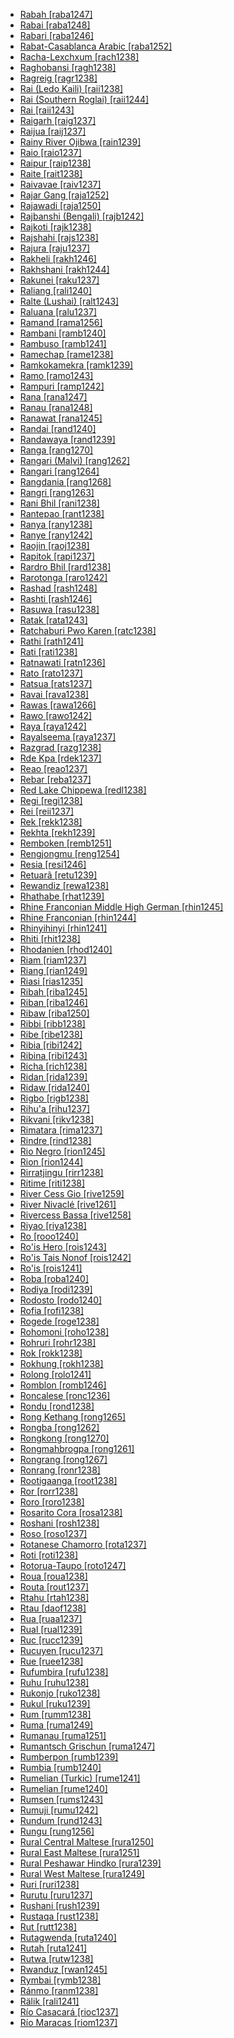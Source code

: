 - [Rabah [raba1247]](tree/aust1305/bahn1264/nort3150/hres1236/hres1237/hree1244/raba1247/rabah.raba1247.ini)
- [Rabai [raba1248]](tree/atla1278/volt1241/benu1247/bant1294/sout3152/narr1281/east2731/nort3203/nort3209/coas1317/miji1240/miji1238/nort3232/giry1241/raba1248/rabai.raba1248.ini)
- [Rabari [raba1246]](tree/indo1319/indo1320/indo1321/indo1322/subc1234/guja1255/guja1256/west2830/kach1272/raba1246/rabari.raba1246.ini)
- [Rabat-Casablanca Arabic [raba1252]](tree/afro1255/semi1276/west2786/cent2236/arab1394/arab1395/nort3191/moro1295/moro1292/raba1252/rabatcasablancaarabic.raba1252.ini)
- [Racha-Lexchxum [rach1238]](tree/kart1248/geor1252/geor1253/nucl1302/rach1238/rachalexchxum.rach1238.ini)
- [Raghobansi [ragh1238]](tree/indo1319/indo1320/indo1321/indo1322/subc1234/west2812/bund1252/bund1253/ragh1238/raghobansi.ragh1238.ini)
- [Ragreig [ragr1238]](tree/nilo1247/west2493/luob1235/buru1301/ragr1238/ragreig.ragr1238.ini)
- [Rai (Ledo Kaili) [raii1238]](tree/aust1307/nucl1752/mala1545/cele1242/kail1255/kail1253/nort2898/kail1254/ledo1238/raii1238/railedokaili.raii1238.ini)
- [Rai (Southern Roglai) [raii1244]](tree/aust1307/nucl1752/mala1545/mala1536/nort3170/cham1327/cham1330/high1280/chru1238/chru1240/sout3010/raii1244/raisouthernroglai.raii1244.ini)
- [Rai [raii1243]](tree/aust1307/nucl1752/mala1545/mala1536/nort3170/cham1327/cham1330/high1280/chru1238/chru1240/chru1239/raii1243/rai.raii1243.ini)
- [Raigarh [raig1237]](tree/drav1251/sout3133/sout3139/gond1265/sout3234/gene1245/muri1262/east2340/raig1237/raigarh.raig1237.ini)
- [Raijua [raij1237]](tree/aust1307/nucl1752/mala1545/cent2237/cent2245/flor1240/sumb1242/hawu1234/sabu1255/raij1237/raijua.raij1237.ini)
- [Rainy River Ojibwa [rain1239]](tree/algi1248/algo1256/east2765/ojib1240/ojib1241/nucl1723/nort3181/nort2961/rain1239/rainyriverojibwa.rain1239.ini)
- [Raio [raio1237]](tree/aust1307/nucl1752/mala1545/cele1242/kail1255/kail1253/nort2898/kail1254/ledo1238/raio1237/raio.raio1237.ini)
- [Raipur [raip1238]](tree/indo1319/indo1320/indo1321/indo1325/konk1270/varh1239/raip1238/raipur.raip1238.ini)
- [Raite [rait1238]](tree/afro1255/semi1276/west2786/cent2236/nort3165/aram1259/east2680/cent2217/turo1240/turo1239/rait1238/raite.rait1238.ini)
- [Raivavae [raiv1237]](tree/aust1307/nucl1752/mala1545/cent2237/east2712/ocea1241/cent2060/east2445/poly1242/nucl1485/nort3246/solo1260/cent2298/east2449/cent2062/tahi1244/aust1304/raiv1237/raivavae.raiv1237.ini)
- [Rajar Gang [raja1252]](tree/indo1319/indo1320/indo1321/indo1323/oriy1254/gaud1237/gaud1238/bish1244/raja1252/rajargang.raja1252.ini)
- [Rajawadi [raja1250]](tree/indo1319/indo1320/indo1321/indo1322/subc1234/bhil1254/malv1243/raja1250/rajawadi.raja1250.ini)
- [Rajbanshi (Bengali) [rajb1242]](tree/indo1319/indo1320/indo1321/indo1323/oriy1254/gaud1237/gaud1238/beng1280/rajb1242/rajbanshibengali.rajb1242.ini)
- [Rajkoti [rajk1238]](tree/indo1319/indo1320/indo1321/indo1324/kohi1251/dirs1236/kala1373/rajk1238/rajkoti.rajk1238.ini)
- [Rajshahi [rajs1238]](tree/indo1319/indo1320/indo1321/indo1323/oriy1254/gaud1237/gaud1238/beng1280/rajs1238/rajshahi.rajs1238.ini)
- [Rajura [raju1237]](tree/drav1251/sout3133/sout3139/gond1265/nort3258/sout2711/raju1237/rajura.raju1237.ini)
- [Rakheli [rakh1246]](tree/sino1245/hima1249/maha1306/kira1253/cent2250/kham1300/kulu1252/nach1240/rakh1246/rakheli.rakh1246.ini)
- [Rakhshani [rakh1244]](tree/indo1319/indo1320/iran1269/west2794/nort3177/balo1260/west2368/rakh1244/rakhshani.rakh1244.ini)
- [Rakunei [raku1237]](tree/aust1307/nucl1752/mala1545/cent2237/east2712/ocea1241/west2818/meso1253/newi1242/stge1234/labe1241/patp1244/mini1257/kuan1248/raku1237/rakunei.raku1237.ini)
- [Raliang [rali1240]](tree/aust1305/khas1273/khas1268/khas1274/khas1275/pnar1238/jain1238/rali1240/raliang.rali1240.ini)
- [Ralte (Lushai) [ralt1243]](tree/sino1245/kuki1245/kuki1246/cent2005/mizo1244/lush1249/ralt1243/raltelushai.ralt1243.ini)
- [Raluana [ralu1237]](tree/aust1307/nucl1752/mala1545/cent2237/east2712/ocea1241/west2818/meso1253/newi1242/stge1234/labe1241/patp1244/mini1257/kuan1248/ralu1237/raluana.ralu1237.ini)
- [Ramand [rama1256]](tree/indo1319/indo1320/iran1269/west2794/nort3177/tati1243/tati1244/sout3177/rama1272/take1255/rama1256/ramand.rama1256.ini)
- [Rambani [ramb1240]](tree/indo1319/indo1320/indo1321/indo1324/kash1277/ramb1240/rambani.ramb1240.ini)
- [Rambuso [ramb1241]](tree/aust1307/nucl1752/mala1545/cent2237/east2712/ocea1241/west2818/papu1253/peri1258/nimo1245/sude1239/ramb1241/rambuso.ramb1241.ini)
- [Ramechap [rame1238]](tree/sino1245/bodi1256/bodi1257/oldm1245/tibe1276/sout3216/sher1254/sher1260/sher1255/rame1238/ramechap.rame1238.ini)
- [Ramkokamekra [ramk1239]](tree/nucl1710/jeee1236/jese1235/timb1253/cane1242/ramk1239/ramkokamekra.ramk1239.ini)
- [Ramo [ramo1243]](tree/sino1245/macr1268/tani1259/prew1234/west2797/boka1249/ramo1243/ramo.ramo1243.ini)
- [Rampuri [ramp1242]](tree/indo1319/indo1320/indo1321/indo1310/hima1250/nucl1728/maha1287/uppe1403/ramp1242/rampuri.ramp1242.ini)
- [Rana [rana1247]](tree/sino1245/bodi1256/kaik1248/ghal1247/ghal1246/kuta1241/rana1247/rana.rana1247.ini)
- [Ranau [rana1248]](tree/aust1307/nucl1752/mala1545/nort3253/sout3154/grea1293/dusu1277/kada1292/cent2100/rana1248/ranau.rana1248.ini)
- [Ranawat [rana1245]](tree/indo1319/indo1320/indo1321/indo1322/subc1234/bhil1254/bhil1251/rana1245/ranawat.rana1245.ini)
- [Randai [rand1240]](tree/aust1307/nucl1752/bunu1267/rand1240/randai.rand1240.ini)
- [Randawaya [rand1239]](tree/aust1307/nucl1752/mala1545/cent2237/east2712/sout2850/sout3229/cend1238/yape1249/cent2277/ansu1238/amba1265/rand1239/randawaya.rand1239.ini)
- [Ranga [rang1270]](tree/aust1307/nucl1752/mala1545/sout2923/nort2894/mase1250/enre1239/rang1270/ranga.rang1270.ini)
- [Rangari (Malvi) [rang1262]](tree/indo1319/indo1320/indo1321/indo1322/subc1234/bhil1254/malv1243/rang1262/rangarimalvi.rang1262.ini)
- [Rangari [rang1264]](tree/indo1319/indo1320/indo1321/indo1322/subc1234/khan1271/khan1272/rang1264/rangari.rang1264.ini)
- [Rangdania [rang1268]](tree/sino1245/brah1260/bodo1279/koch1249/rabh1238/rang1268/rangdania.rang1268.ini)
- [Rangri [rang1263]](tree/indo1319/indo1320/indo1321/indo1322/subc1234/bhil1254/malv1243/rang1263/rangri.rang1263.ini)
- [Rani Bhil [rani1238]](tree/indo1319/indo1320/indo1321/indo1322/subc1234/bhil1254/bhil1251/rani1238/ranibhil.rani1238.ini)
- [Rantepao [rant1238]](tree/aust1307/nucl1752/mala1545/sout2923/nort2894/tora1260/tora1261/rant1238/rantepao.rant1238.ini)
- [Ranya [rany1238]](tree/book1242/gowl1241/rany1238/ranya.rany1238.ini)
- [Ranye [rany1242]](tree/afro1255/semi1276/west2786/cent2236/nort3165/aram1259/east2680/cent2217/nort3241/tran1290/sout3213/lish1245/rany1242/ranye.rany1242.ini)
- [Raojin [raoj1238]](tree/aust1305/khas1273/pala1352/west2791/pala1336/ruch1235/raoj1238/raojin.raoj1238.ini)
- [Rapitok [rapi1237]](tree/aust1307/nucl1752/mala1545/cent2237/east2712/ocea1241/west2818/meso1253/newi1242/stge1234/labe1241/patp1244/mini1257/kuan1248/rapi1237/rapitok.rapi1237.ini)
- [Rardro Bhil [rard1238]](tree/indo1319/indo1320/indo1321/indo1322/subc1234/guja1255/guja1256/west2830/wadi1248/rard1238/rardrobhil.rard1238.ini)
- [Rarotonga [raro1242]](tree/aust1307/nucl1752/mala1545/cent2237/east2712/ocea1241/cent2060/east2445/poly1242/nucl1485/nort3246/solo1260/cent2298/east2449/cent2062/mang1433/raro1241/raro1242/rarotonga.raro1242.ini)
- [Rashad [rash1248]](tree/rash1249/tega1236/rash1248/rashad.rash1248.ini)
- [Rashti [rash1246]](tree/indo1319/indo1320/iran1269/west2794/nort3177/casp1236/gila1242/gila1241/rash1246/rashti.rash1246.ini)
- [Rasuwa [rasu1238]](tree/sino1245/bodi1256/kaik1248/ghal1247/tama1367/nucl1729/west2415/rasu1238/rasuwa.rasu1238.ini)
- [Ratak [rata1243]](tree/aust1307/nucl1752/mala1545/cent2237/east2712/ocea1241/micr1243/micr1244/cent2276/west2844/mars1254/rata1243/ratak.rata1243.ini)
- [Ratchaburi Pwo Karen [ratc1238]](tree/sino1245/kare1337/peri1254/pwoo1239/east2341/pwoe1235/ratc1238/ratchaburipwokaren.ratc1238.ini)
- [Rathi [rath1241]](tree/indo1319/indo1320/indo1321/indo1310/cent1977/garh1243/rath1241/rathi.rath1241.ini)
- [Rati [rati1238]](tree/atla1278/volt1241/benu1247/bant1294/sout3152/narr1281/east2731/sout3180/soth1250/soth1251/maku1247/maku1279/makh1266/rati1238/rati.rati1238.ini)
- [Ratnawati [ratn1236]](tree/sino1245/hima1249/maha1306/kira1253/west2424/chau1260/jeru1240/ratn1236/ratnawati.ratn1236.ini)
- [Rato [rato1237]](tree/aust1307/nucl1752/mala1545/cele1242/kail1255/kail1253/sout2926/ramp1243/rato1237/rato.rato1237.ini)
- [Ratsua [rats1237]](tree/aust1307/nucl1752/mala1545/cent2237/east2712/ocea1241/west2818/meso1253/newi1242/stge1234/nort3225/neha1246/nucl1750/buka1262/sapo1252/tinp1238/haho1237/rats1237/ratsua.rats1237.ini)
- [Ravai [rava1238]](tree/indo1319/indo1320/indo1321/indo1310/cent1977/garh1243/rava1238/ravai.rava1238.ini)
- [Rawas [rawa1266]](tree/aust1307/nucl1752/mala1545/land1261/bida1237/sado1238/reja1240/rawa1266/rawas.rawa1266.ini)
- [Rawo [rawo1242]](tree/aust1307/nucl1752/mala1545/cent2237/east2712/ocea1241/sout2853/mala1485/mala1540/sanc1243/baur1252/rawo1242/rawo.rawo1242.ini)
- [Raya [raya1242]](tree/afro1255/cush1243/east2699/lowl1267/sout3055/main1283/nucl1701/nucl1736/west2721/raya1242/raya.raya1242.ini)
- [Rayalseema [raya1237]](tree/drav1251/sout3133/sout3139/telu1265/telu1262/raya1237/rayalseema.raya1237.ini)
- [Razgrad [razg1238]](tree/turk1311/comm1245/oghu1246/oghu1243/west2406/nucl1762/nucl1301/razg1238/razgrad.razg1238.ini)
- [Rde Kpa [rdek1237]](tree/aust1307/nucl1752/mala1545/mala1536/nort3170/cham1327/cham1330/high1280/rade1241/rade1240/rdek1237/rdekpa.rdek1237.ini)
- [Reao [reao1237]](tree/aust1307/nucl1752/mala1545/cent2237/east2712/ocea1241/cent2060/east2445/poly1242/nucl1485/nort3246/solo1260/cent2298/east2449/cent2062/tuam1242/reao1237/reao.reao1237.ini)
- [Rebar [reba1237]](tree/aust1307/nucl1752/mala1545/cent2237/east2712/ocea1241/west2818/meso1253/newi1242/stge1234/labe1241/patp1244/mini1257/kuan1248/reba1237/rebar.reba1237.ini)
- [Red Lake Chippewa [redl1238]](tree/algi1248/algo1256/east2765/ojib1240/ojib1241/nucl1723/cent2252/chip1241/redl1238/redlakechippewa.redl1238.ini)
- [Regi [regi1238]](tree/atla1278/volt1241/benu1247/kain1275/cent2242/shir1273/kamu1261/kamu1262/cind1241/regi1238/regi.regi1238.ini)
- [Rei [reii1237]](tree/aust1307/nucl1752/mala1545/cent2237/east2712/ocea1241/admi1239/east2459/sout2879/loup1244/louu1245/reii1237/rei.reii1237.ini)
- [Rek [rekk1238]](tree/nilo1247/west2493/dink1261/dink1262/sout2832/rekk1238/rek.rekk1238.ini)
- [Rekhta [rekh1239]](tree/indo1319/indo1320/indo1321/indo1322/subc1234/west2812/hind1270/hind1269/rekh1239/rekhta.rekh1239.ini)
- [Remboken [remb1251]](tree/aust1307/nucl1752/mala1545/mina1272/nort2886/nort2887/tond1251/remb1251/remboken.remb1251.ini)
- [Rengjongmu [reng1254]](tree/sino1245/hima1249/lepc1244/reng1254/rengjongmu.reng1254.ini)
- [Resia [resi1246]](tree/indo1319/balt1263/slav1255/sout3147/west2804/slov1268/resi1246/resia.resi1246.ini)
- [Retuarã [retu1239]](tree/tuca1253/east2698/sout3144/tani1257/retu1239/retuara.retu1239.ini)
- [Rewandiz [rewa1238]](tree/indo1319/indo1320/iran1269/west2794/nort3177/kerm1246/kurd1259/cent1972/rewa1238/rewandiz.rewa1238.ini)
- [Rhathabe [rhat1239]](tree/atla1278/volt1241/benu1247/bant1294/sout3152/narr1281/east2731/sout3180/ngun1275/ngun1276/ngun1267/zulu1251/xhos1239/rhat1239/rhathabe.rhat1239.ini)
- [Rhine Franconian Middle High German [rhin1245]](tree/indo1319/germ1287/nort3152/west2793/fran1268/high1287/fran1264/rhin1244/rhin1245/rhinefranconianmiddlehighgerman.rhin1245.ini)
- [Rhine Franconian [rhin1244]](tree/indo1319/germ1287/nort3152/west2793/fran1268/high1287/fran1264/rhin1244/rhinefranconian.rhin1244.ini)
- [Rhinyihinyi [rhin1241]](tree/atla1278/volt1241/benu1247/bant1294/sout3152/narr1281/east2731/nort3203/grea1289/west2842/kivu1239/fore1272/temb1270/rhin1241/rhinyihinyi.rhin1241.ini)
- [Rhiti [rhit1238]](tree/atla1278/volt1241/benu1247/bant1294/sout3152/narr1281/east2731/sout3180/soth1250/soth1251/soth1248/tswa1256/kgal1244/rhit1238/rhiti.rhit1238.ini)
- [Rhodanien [rhod1240]](tree/indo1319/ital1284/lati1262/lati1263/impe1234/roma1334/ital1285/west2813/shif1234/sout3183/occi1240/occi1239/sout2612/prov1235/rhod1240/rhodanien.rhod1240.ini)
- [Riam [riam1237]](tree/aust1307/nucl1752/mala1545/mala1536/nort3170/mala1538/west2821/mala1480/riam1237/riam.riam1237.ini)
- [Riang [rian1249]](tree/sino1245/brah1260/bodo1279/boro1284/tipp1238/kokb1239/rian1249/riang.rian1249.ini)
- [Riasi [rias1235]](tree/indo1319/indo1320/indo1321/indo1324/kash1277/rias1235/riasi.rias1235.ini)
- [Ribah [riba1245]](tree/atla1278/volt1241/benu1247/kain1275/cent2242/duka1247/clel1239/clel1238/riba1245/ribah.riba1245.ini)
- [Riban [riba1246]](tree/atla1278/volt1241/benu1247/kain1275/cent2242/basa1288/east2404/piti1242/piti1243/riba1246/riban.riba1246.ini)
- [Ribaw [riba1250]](tree/afro1255/chad1250/bium1280/sout3145/bium1271/bata1316/bata1314/riba1250/ribaw.riba1250.ini)
- [Ribbi [ribb1238]](tree/mand1469/west2780/mand1431/sout2842/mend1263/mend1264/mend1265/loko1255/ribb1238/ribbi.ribb1238.ini)
- [Ribe [ribe1238]](tree/atla1278/volt1241/benu1247/bant1294/sout3152/narr1281/east2731/nort3203/nort3209/coas1317/miji1240/miji1238/nort3232/giry1241/ribe1238/ribe.ribe1238.ini)
- [Ribia [ribi1242]](tree/atla1278/mela1257/temn1245/timn1235/ribi1242/ribia.ribi1242.ini)
- [Ribina [ribi1243]](tree/atla1278/volt1241/benu1247/kain1275/cent2242/basa1288/east2404/josa1234/nort3210/nort3215/boze1240/jere1244/ribi1243/ribina.ribi1243.ini)
- [Richa [rich1238]](tree/afro1255/chad1250/west2785/west2714/west2716/roni1235/kule1247/rich1238/richa.rich1238.ini)
- [Ridan [rida1239]](tree/aust1307/nucl1752/mala1545/mala1536/nort3170/mala1538/nucl1733/indo1326/kubu1239/rida1239/ridan.rida1239.ini)
- [Ridaw [rida1240]](tree/aust1307/nucl1752/east2493/cent2103/nata1254/rida1240/ridaw.rida1240.ini)
- [Rigbo [rigb1238]](tree/cent2225/moru1252/sout2827/sout2828/rigb1238/rigbo.rigb1238.ini)
- [Rihu'a [rihu1237]](tree/aust1307/nucl1752/mala1545/cent2237/east2712/ocea1241/sout2853/mala1485/mala1540/sanc1243/faga1239/rihu1237/rihua.rihu1237.ini)
- [Rikvani [rikv1238]](tree/nakh1245/dagh1238/avar1255/andi1254/andi1255/rikv1238/rikvani.rikv1238.ini)
- [Rimatara [rima1237]](tree/aust1307/nucl1752/mala1545/cent2237/east2712/ocea1241/cent2060/east2445/poly1242/nucl1485/nort3246/solo1260/cent2298/east2449/cent2062/tahi1244/aust1304/rima1237/rimatara.rima1237.ini)
- [Rindre [rind1238]](tree/atla1278/volt1241/benu1247/benu1248/west2801/ninz1247/nung1292/rind1238/rindre.rind1238.ini)
- [Rio Negro [rion1245]](tree/cari1283/yukp1242/yukp1243/yukp1241/rion1245/rionegro.rion1245.ini)
- [Rion [rion1244]](tree/aust1305/bahn1264/sout2690/koho1243/koho1244/rion1244/rion.rion1244.ini)
- [Rirratjingu [rirr1238]](tree/pama1250/yuul1239/sout3142/sout3149/dhan1270/rirr1238/rirratjingu.rirr1238.ini)
- [Ritime [riti1238]](tree/atla1278/volt1241/nort3149/adam1258/adam1259/samb1322/samb1323/voko1241/vere1248/vere1249/koma1268/gimn1238/riti1238/ritime.riti1238.ini)
- [River Cess Gio [rive1259]](tree/mand1469/east2697/sout3140/guro1245/guro1246/dant1235/dann1241/rive1259/rivercessgio.rive1259.ini)
- [River Nivaclé [rive1261]](tree/mata1289/mata1290/niva1238/rive1261/rivernivacle.rive1261.ini)
- [Rivercess Bassa [rive1258]](tree/atla1278/volt1241/krua1234/west2485/bass1262/nucl1418/rive1258/rivercessbassa.rive1258.ini)
- [Riyao [riya1238]](tree/aust1305/bahn1264/west2399/nucl1299/oyyy1238/riya1238/riyao.riya1238.ini)
- [Ro [rooo1240]](tree/tebe1251/folo1238/rooo1240/ro.rooo1240.ini)
- [Ro'is Hero [rois1243]](tree/aust1307/nucl1752/mala1545/cent2237/cent2245/timo1259/west2545/roti1239/nucl1753/amar1273/rois1243/roishero.rois1243.ini)
- [Ro'is Tais Nonof [rois1242]](tree/aust1307/nucl1752/mala1545/cent2237/cent2245/timo1259/west2545/roti1239/nucl1753/amar1273/rois1242/roistaisnonof.rois1242.ini)
- [Ro'is [rois1241]](tree/aust1307/nucl1752/mala1545/cent2237/cent2245/timo1259/west2545/roti1239/nucl1753/amar1273/rois1241/rois.rois1241.ini)
- [Roba [roba1240]](tree/atla1278/volt1241/nort3149/gura1261/cent2243/waja1258/bena1258/bena1259/yung1254/lala1261/roba1240/roba.roba1240.ini)
- [Rodiya [rodi1239]](tree/indo1319/indo1320/indo1321/sinh1245/sinh1247/sinh1246/rodi1239/rodiya.rodi1239.ini)
- [Rodosto [rodo1240]](tree/indo1319/arme1241/east2768/nucl1235/rodo1240/rodosto.rodo1240.ini)
- [Rofia [rofi1238]](tree/atla1278/volt1241/benu1247/kain1275/cent2242/kamb1317/kamb1319/west2828/cish1238/rofi1238/rofia.rofi1238.ini)
- [Rogede [roge1238]](tree/afro1255/chad1250/bium1280/sout3145/bium1271/bata1316/nzan1240/roge1238/rogede.roge1238.ini)
- [Rohomoni [roho1238]](tree/aust1307/nucl1752/mala1545/cent2237/cent2245/cent2254/east2466/nunu1252/piru1243/east2752/sole1243/sera1270/ulia1238/hatu1247/haru1244/roho1238/rohomoni.roho1238.ini)
- [Rohruri [rohr1238]](tree/indo1319/indo1320/indo1321/indo1310/hima1250/nucl1728/maha1287/uppe1403/rohr1238/rohruri.rohr1238.ini)
- [Rok [rokk1238]](tree/aust1305/khmu1236/khmu1255/khmu1256/rokk1238/rok.rokk1238.ini)
- [Rokhung [rokh1238]](tree/sino1245/hima1249/maha1306/kira1253/west2424/nort2730/bahi1252/rokh1238/rokhung.rokh1238.ini)
- [Rolong [rolo1241]](tree/atla1278/volt1241/benu1247/bant1294/sout3152/narr1281/east2731/sout3180/soth1250/soth1251/soth1248/tswa1256/tswa1253/rolo1241/rolong.rolo1241.ini)
- [Romblon [romb1246]](tree/aust1307/nucl1752/mala1545/grea1284/cent2246/bisa1268/cent2263/romb1245/romb1246/romblon.romb1246.ini)
- [Roncalese [ronc1236]](tree/basq1248/ronc1236/roncalese.ronc1236.ini)
- [Rondu [rond1238]](tree/indo1319/indo1320/indo1321/indo1324/shin1270/shin1264/gilg1242/rond1238/rondu.rond1238.ini)
- [Rong Kethang [rong1265]](tree/sino1245/kuki1245/naga1409/karb1240/karb1241/rong1265/rongkethang.rong1265.ini)
- [Rongba [rong1262]](tree/sino1245/bodi1256/bodi1257/oldm1245/tibe1276/amdo1237/rong1262/rongba.rong1262.ini)
- [Rongkong [rong1270]](tree/aust1307/nucl1752/mala1545/sout2923/nort2894/tora1260/taee1237/rong1270/rongkong.rong1270.ini)
- [Rongmahbrogpa [rong1261]](tree/sino1245/bodi1256/bodi1257/oldm1245/tibe1276/amdo1237/rong1261/rongmahbrogpa.rong1261.ini)
- [Rongrang [rong1267]](tree/sino1245/brah1260/kony1246/kony1249/tase1235/rong1267/rongrang.rong1267.ini)
- [Ronrang [ronr1238]](tree/sino1245/brah1260/kony1246/kony1249/tase1235/ronr1238/ronrang.ronr1238.ini)
- [Rootigaanga [root1238]](tree/nilo1247/sout2830/tato1241/dato1239/root1238/rootigaanga.root1238.ini)
- [Ror [rorr1238]](tree/atla1278/volt1241/benu1247/kain1275/cent2242/duka1247/duka1250/main1281/kagf1238/rorr1238/ror.rorr1238.ini)
- [Roro [roro1238]](tree/aust1307/nucl1752/mala1545/cent2237/east2712/ocea1241/west2818/papu1253/peri1258/cent2070/west2850/nucl1506/waim1251/roro1238/roro.roro1238.ini)
- [Rosarito Cora [rosa1238]](tree/utoa1244/sout3136/cora1261/cora1259/cora1260/sant1424/rosa1238/rosaritocora.rosa1238.ini)
- [Roshani [rosh1238]](tree/indo1319/indo1320/iran1269/east2704/sout3156/shug1237/shug1253/shug1248/rosh1238/roshani.rosh1238.ini)
- [Roso [roso1237]](tree/aust1307/nucl1752/mala1545/nort3238/nort3187/dupa1235/roso1237/roso.roso1237.ini)
- [Rotanese Chamorro [rota1237]](tree/aust1307/nucl1752/mala1545/cham1312/rota1237/rotanesechamorro.rota1237.ini)
- [Roti [roti1238]](tree/aust1307/nucl1752/mala1545/grea1283/sama1302/sulu1242/born1254/indo1317/roti1238/roti.roti1238.ini)
- [Rotorua-Taupo [roto1247]](tree/aust1307/nucl1752/mala1545/cent2237/east2712/ocea1241/cent2060/east2445/poly1242/nucl1485/nort3246/solo1260/cent2298/east2449/cent2062/maor1246/roto1247/rotoruataupo.roto1247.ini)
- [Roua [roua1238]](tree/afro1255/chad1250/bium1280/sout3145/mata1311/mafa1239/east2648/roua1238/roua.roua1238.ini)
- [Routa [rout1237]](tree/aust1307/nucl1752/mala1545/cele1242/east2488/sout2928/bung1268/east2489/east2490/bung1269/rout1237/routa.rout1237.ini)
- [Rtahu [rtah1238]](tree/sino1245/bodi1256/bodi1257/oldm1245/tibe1276/amdo1237/rtah1238/rtahu.rtah1238.ini)
- [Rtau [daof1238]](tree/sino1245/burm1265/naqi1236/qian1263/rgya1241/horp1240/horp1239/daof1238/rtau.daof1238.ini)
- [Rua [ruaa1237]](tree/aust1307/nucl1752/mala1545/cent2237/cent2245/flor1240/sumb1242/sumb1243/kamb1320/cent2307/wanu1241/ruaa1237/rua.ruaa1237.ini)
- [Rual [rual1239]](tree/east2503/wipi1242/rual1239/rual.rual1239.ini)
- [Ruc [rucc1239]](tree/aust1305/viet1250/chut1252/chut1246/chut1247/rucc1239/ruc.rucc1239.ini)
- [Rucuyen [rucu1237]](tree/cari1283/guia1242/waya1272/waya1269/rucu1237/rucuyen.rucu1237.ini)
- [Rue [ruee1238]](tree/atla1278/volt1241/benu1247/bant1294/sout3152/narr1281/east2731/sena1269/sena1270/nucl1396/ruee1238/rue.ruee1238.ini)
- [Rufumbira [rufu1238]](tree/atla1278/volt1241/benu1247/bant1294/sout3152/narr1281/east2731/nort3203/grea1289/west2842/kivu1239/rwan1241/kiny1244/rufu1238/rufumbira.rufu1238.ini)
- [Ruhu [ruhu1238]](tree/atla1278/volt1241/benu1247/bant1294/sout3152/jara1262/nige1254/lame1257/ruhu1238/ruhu.ruhu1238.ini)
- [Rukonjo [ruko1238]](tree/atla1278/volt1241/benu1247/bant1294/sout3152/narr1281/east2731/nort3203/grea1289/west2842/konz1238/konz1239/ruko1238/rukonjo.ruko1238.ini)
- [Rukul [ruku1239]](tree/atla1278/volt1241/benu1247/benu1248/sout2800/boru1244/ruku1239/rukul.ruku1239.ini)
- [Rum [rumm1238]](tree/afro1255/chad1250/bium1280/nort3156/maro1246/sout3051/rumm1238/rum.rumm1238.ini)
- [Ruma [ruma1249]](tree/aust1305/mund1335/nort3151/kork1243/ruma1249/ruma.ruma1249.ini)
- [Rumanau [ruma1251]](tree/aust1307/nucl1752/mala1545/nort3253/sout3154/grea1293/pait1248/uppe1426/lana1236/ruma1251/rumanau.ruma1251.ini)
- [Rumantsch Grischun [ruma1247]](tree/indo1319/ital1284/lati1262/lati1263/impe1234/roma1334/ital1285/west2813/shif1234/nort3208/gall1280/roma1326/ruma1247/rumantschgrischun.ruma1247.ini)
- [Rumberpon [rumb1239]](tree/aust1307/nucl1752/mala1545/cent2237/east2712/sout2850/sout3229/cend1238/biak1249/biak1250/biak1248/rumb1239/rumberpon.rumb1239.ini)
- [Rumbia [rumb1240]](tree/aust1307/nucl1752/mala1545/cele1242/east2488/sout2928/bung1268/east2489/moro1287/wita1237/rumb1240/rumbia.rumb1240.ini)
- [Rumelian (Turkic) [rume1241]](tree/turk1311/comm1245/oghu1246/oghu1243/west2406/nucl1762/nucl1301/rume1241/rumelianturkic.rume1241.ini)
- [Rumelian [rume1240]](tree/indo1319/grae1234/gree1276/atti1238/koin1234/mode1248/nort2600/rume1240/rumelian.rume1240.ini)
- [Rumsen [rums1243]](tree/miwo1274/cost1250/sout2986/rums1243/rumsen.rums1243.ini)
- [Rumuji [rumu1242]](tree/atla1278/volt1241/benu1247/igbo1258/igbo1259/ikwe1242/rumu1242/rumuji.rumu1242.ini)
- [Rundum [rund1243]](tree/aust1307/nucl1752/mala1545/nort3253/sout3154/grea1294/muru1275/nort3186/suma1273/taga1273/rund1243/rundum.rund1243.ini)
- [Rungu [rung1256]](tree/atla1278/volt1241/benu1247/bant1294/sout3152/narr1281/east2731/corr1234/mwik1239/mwik1240/fipa1239/mamb1296/rung1256/rungu.rung1256.ini)
- [Rural Central Maltese [rura1250]](tree/afro1255/semi1276/west2786/cent2236/arab1394/arab1395/nort3191/malt1254/rura1250/ruralcentralmaltese.rura1250.ini)
- [Rural East Maltese [rura1251]](tree/afro1255/semi1276/west2786/cent2236/arab1394/arab1395/nort3191/malt1254/rura1251/ruraleastmaltese.rura1251.ini)
- [Rural Peshawar Hindko [rura1239]](tree/indo1319/indo1320/indo1321/indo1324/sind1278/lahn1241/hind1271/sout2668/rura1239/ruralpeshawarhindko.rura1239.ini)
- [Rural West Maltese [rura1249]](tree/afro1255/semi1276/west2786/cent2236/arab1394/arab1395/nort3191/malt1254/rura1249/ruralwestmaltese.rura1249.ini)
- [Ruri [ruri1238]](tree/atla1278/volt1241/benu1247/bant1294/sout3152/narr1281/east2731/nort3203/grea1289/east2750/sugu1245/kway1241/ruri1238/ruri.ruri1238.ini)
- [Rurutu [ruru1237]](tree/aust1307/nucl1752/mala1545/cent2237/east2712/ocea1241/cent2060/east2445/poly1242/nucl1485/nort3246/solo1260/cent2298/east2449/cent2062/tahi1244/aust1304/ruru1237/rurutu.ruru1237.ini)
- [Rushani [rush1239]](tree/indo1319/indo1320/iran1269/east2704/sout3156/shug1237/shug1253/shug1248/rush1239/rushani.rush1239.ini)
- [Rustaqa [rust1238]](tree/afro1255/semi1276/west2786/cent2236/nort3165/aram1259/east2680/cent2217/nort3241/tran1290/sout3213/lish1245/east2682/nort3097/rust1238/rustaqa.rust1238.ini)
- [Rut [rutt1238]](tree/nilo1247/west2493/dink1261/dink1262/nort2815/rutt1238/rut.rutt1238.ini)
- [Rutagwenda [ruta1240]](tree/atla1278/volt1241/benu1247/bant1294/sout3152/narr1281/east2731/nort3203/grea1289/west2841/ruta1242/nort3228/nkor1240/nyor1247/nyor1246/ruta1240/rutagwenda.ruta1240.ini)
- [Rutah [ruta1241]](tree/aust1307/nucl1752/mala1545/cent2237/cent2245/cent2254/east2466/nunu1252/piru1243/east2752/sole1243/sera1270/ulia1238/hatu1247/hatu1244/elpa1239/amah1245/ruta1241/rutah.ruta1241.ini)
- [Rutwa [rutw1238]](tree/atla1278/volt1241/benu1247/bant1294/sout3152/narr1281/east2731/nort3203/grea1289/west2842/kivu1239/rwan1241/kiny1244/rutw1238/rutwa.rutw1238.ini)
- [Rwanduz [rwan1245]](tree/afro1255/semi1276/west2786/cent2236/nort3165/aram1259/east2680/cent2217/nort3241/tran1290/sout3213/lish1245/east2682/nort3097/rwan1245/rwanduz.rwan1245.ini)
- [Rymbai [rymb1238]](tree/aust1305/khas1273/khas1268/khas1274/khas1275/pnar1238/jain1238/rymb1238/rymbai.rymb1238.ini)
- [Ránmo [ranm1238]](tree/more1255/more1256/tond1250/blaf1238/ranm1238/ranmo.ranm1238.ini)
- [Rälik [rali1241]](tree/aust1307/nucl1752/mala1545/cent2237/east2712/ocea1241/micr1243/micr1244/cent2276/west2844/mars1254/rali1241/ralik.rali1241.ini)
- [Río Casacará [rioc1237]](tree/cari1283/yukp1242/yukp1243/yukp1241/rioc1237/riocasacara.rioc1237.ini)
- [Río Maracas [riom1237]](tree/cari1283/yukp1242/yukp1243/yukp1241/riom1237/riomaracas.riom1237.ini)
